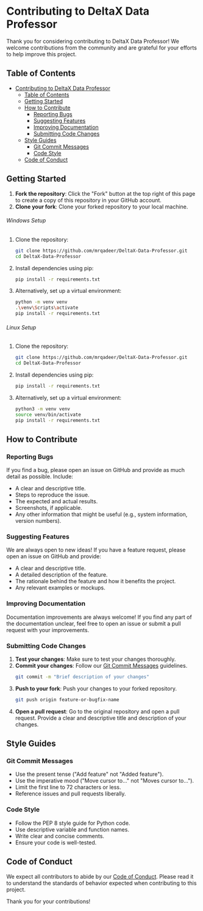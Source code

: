 # Contributing to DeltaX Data Professor

Thank you for considering contributing to DeltaX Data Professor! We welcome contributions from the community and are grateful for your efforts to help improve this project.

## Table of Contents

- [Contributing to DeltaX Data Professor](https://github.com/mrqadeer/DeltaX-Data-Professor.git)
  - [Table of Contents](#table-of-contents)
  - [Getting Started](#getting-started)
  - [How to Contribute](#how-to-contribute)
    - [Reporting Bugs](#reporting-bugs)
    - [Suggesting Features](#suggesting-features)
    - [Improving Documentation](#improving-documentation)
    - [Submitting Code Changes](#submitting-code-changes)
  - [Style Guides](#style-guides)
    - [Git Commit Messages](#git-commit-messages)
    - [Code Style](#code-style)
  - [Code of Conduct](#code-of-conduct)

## Getting Started

1. **Fork the repository**: Click the "Fork" button at the top right of this page to create a copy of this repository in your GitHub account.
2. **Clone your fork**: Clone your forked repository to your local machine.


###### Windows Setup

1. Clone the repository:
    ```bash
    git clone https://github.com/mrqadeer/DeltaX-Data-Professor.git
    cd DeltaX-Data-Professor
    ```

2. Install dependencies using pip:
    ```bash
    pip install -r requirements.txt
    ```

3. Alternatively, set up a virtual environment:
    ```bash
    python -m venv venv
    .\venv\Scripts\activate
    pip install -r requirements.txt
    ```

###### Linux Setup

1. Clone the repository:
    ```bash
    git clone https://github.com/mrqadeer/DeltaX-Data-Professor.git
    cd DeltaX-Data-Professor
    ```

2. Install dependencies using pip:
    ```bash
    pip install -r requirements.txt
    ```

3. Alternatively, set up a virtual environment:
    ```bash
    python3 -m venv venv
    source venv/bin/activate
    pip install -r requirements.txt
    ```
## How to Contribute

### Reporting Bugs

If you find a bug, please open an issue on GitHub and provide as much detail as possible. Include:
- A clear and descriptive title.
- Steps to reproduce the issue.
- The expected and actual results.
- Screenshots, if applicable.
- Any other information that might be useful (e.g., system information, version numbers).

### Suggesting Features

We are always open to new ideas! If you have a feature request, please open an issue on GitHub and provide:
- A clear and descriptive title.
- A detailed description of the feature.
- The rationale behind the feature and how it benefits the project.
- Any relevant examples or mockups.

### Improving Documentation

Documentation improvements are always welcome! If you find any part of the documentation unclear, feel free to open an issue or submit a pull request with your improvements.

### Submitting Code Changes

1. **Test your changes**: Make sure to test your changes thoroughly.
2. **Commit your changes**: Follow our [Git Commit Messages](#git-commit-messages) guidelines.
    ```bash
    git commit -m "Brief description of your changes"
    ```
3. **Push to your fork**: Push your changes to your forked repository.
    ```bash
    git push origin feature-or-bugfix-name
    ```
4. **Open a pull request**: Go to the original repository and open a pull request. Provide a clear and descriptive title and description of your changes.

## Style Guides

### Git Commit Messages

- Use the present tense ("Add feature" not "Added feature").
- Use the imperative mood ("Move cursor to..." not "Moves cursor to...").
- Limit the first line to 72 characters or less.
- Reference issues and pull requests liberally.

### Code Style

- Follow the PEP 8 style guide for Python code.
- Use descriptive variable and function names.
- Write clear and concise comments.
- Ensure your code is well-tested.

## Code of Conduct

We expect all contributors to abide by our [Code of Conduct](CODE_OF_CONDUCT.md). Please read it to understand the standards of behavior expected when contributing to this project.

Thank you for your contributions!
